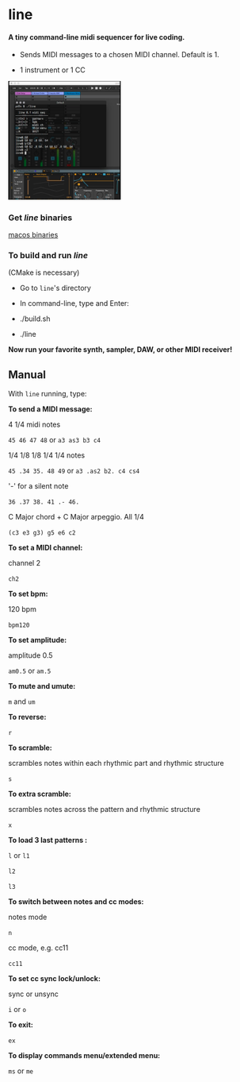 # line
#### A tiny command-line midi sequencer for live coding.

+ Sends MIDI messages to a chosen MIDI channel. Default is 1.

+ 1 instrument or 1 CC

<!-- ![line_screenshot](https://github.com/pd3v/line/blob/develop/line0.1.png) -->
<img src="https://github.com/pd3v/line/blob/develop/line0.1.png" style="width:45%;height:45%"/>

### Get *line* binaries

[macos binaries](https://github.com/pd3v/line/actions/runs/1802392423)

### To build and run *line* 

(CMake is necessary)

+ Go to `line`'s directory

+ In command-line, type and Enter:

+ ./build.sh

+ ./line

**Now run your favorite synth, sampler, DAW, or other MIDI receiver!**

## Manual

With `line` running, type:


**To send a MIDI message:**

4 1/4 midi notes

`45 46 47 48` or `a3 as3 b3 c4`

1/4 1/8 1/8 1/4 1/4 notes

`45 .34 35. 48 49` or `a3 .as2 b2. c4 cs4`

'-' for a silent note

`36 .37 38. 41 .- 46.` 

C Major chord + C Major arpeggio. All 1/4

`(c3 e3 g3) g5 e6 c2`

**To set a MIDI channel:**  

channel 2

`ch2`

**To set bpm:**  

120 bpm

`bpm120`

**To set amplitude:**

amplitude 0.5

`am0.5` or `am.5`

**To mute and umute:**

`m` and `um`

**To reverse:**  

`r`

**To scramble:**  

scrambles notes within each rhythmic part and rhythmic structure

`s`

**To extra scramble:**  

scrambles notes across the pattern and rhythmic structure

`x`

**To load 3 last patterns :**  

`l` or `l1`

`l2`

`l3`

**To switch between notes and cc modes:**  

notes mode

`n` 

cc mode, e.g. cc11

`cc11`

**To set cc sync lock/unlock:**  

sync or unsync

`i` or `o`

**To exit:**

`ex`  

**To display commands menu/extended menu:**

`ms` or `me`


 
